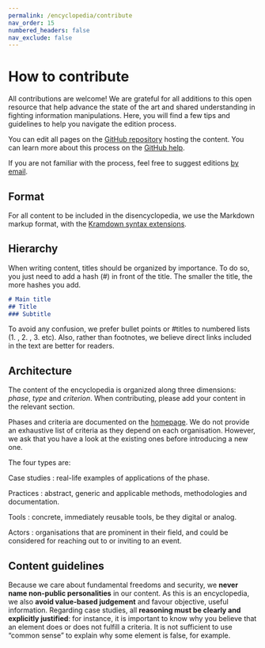 ```yaml
---
permalink: /encyclopedia/contribute
nav_order: 15
numbered_headers: false
nav_exclude: false
---
```


# How to contribute

All contributions are welcome! We are grateful for all additions to this open resource that help advance the state of the art and shared understanding in fighting information manipulations. Here, you will find a few tips and guidelines to help you navigate the edition process.

You can edit all pages on the [GitHub repository](https://github.com/ambanum/disinformation-encyclopedia) hosting the content. You can learn more about this process on the [GitHub help](https://help.github.com/en/articles/editing-files-in-your-repository).

If you are not familiar with the process, feel free to suggest editions [by email](mailto:beryl.bogui@diplomatie.gouv.fr?subject=Contribution).

## Format

For all content to be included in the disencyclopedia, we use the Markdown markup format, with the [Kramdown syntax extensions](https://kramdown.gettalong.org/quickref.html).

## Hierarchy

When writing content, titles should be organized by importance. To do so, you just need to add a hash (#) in front of the title. The smaller the title, the more hashes you add.

```markdown
# Main title
## Title
### Subtitle
```

To avoid any confusion, we prefer bullet points or #titles to numbered lists (1. ,  2. , 3. etc).
Also, rather than footnotes, we believe direct links included in the text are better for readers.

## Architecture

The content of the encyclopedia is organized along three dimensions: _phase_, _type_ and _criterion_. When contributing, please add your content in the relevant section.

Phases and criteria are documented on the [homepage](https://disinfo.quaidorsay.fr/encyclopedia/). We do not provide an exhaustive list of criteria as they depend on each organisation. However, we ask that you have a look at the existing ones before introducing a new one.

The four types are:

Case studies
: real-life examples of applications of the phase.

Practices
: abstract, generic and applicable methods, methodologies and documentation.

Tools
: concrete, immediately reusable tools, be they digital or analog.

Actors
: organisations that are prominent in their field, and could be considered for reaching out to or inviting to an event.


## Content guidelines

Because we care about fundamental freedoms and security, we **never name non-public personalities** in our content. As this is an encyclopedia, we also **avoid value-based judgement** and favour objective, useful information. Regarding case studies, all **reasoning must be clearly and explicitly justified**: for instance, it is important to know why you believe that an element does or does not fulfill a criteria. It is not sufficient to use “common sense” to explain why some element is false, for example.
